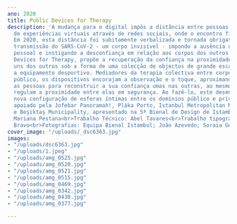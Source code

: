 ```yaml
---
ano: 2020
title: Public Devices for Therapy
description: 'A mudança para o digital impôs a distância entre pessoas com a promoção
  de experiências virtuais através de redes sociais, onde o encontro físico está ausente.
  Em 2020, esta distância foi subitamente verbalizada e tornada obrigatória pela rápida
  transmissão do SARS-CoV-2 - um corpo invisível - impondo a ausência de contacto
  pessoal e instigando a desconfiança em relação aos corpos dos outros.<br>Public
  Devices for Therapy, propõe a recuperação da confiança na proximidade dos corpos
  uns dos outros sob a forma de uma colecção de objectos de grande escala que se assemelham
  a equipamento desportivo. Mediadores da terapia colectiva entre corpos no espaço
  público, os dispositivos encorajam a observação e o toque, aproximando novamente
  as pessoas para reconstruir a sua confiança umas nas outras, ao mesmo tempo que
  regulam a proximidade entre elas em segurança. Ao fazê-lo, este desenho produz uma
  nova configuração de esferas íntimas entre os domínios público e privado.<br><br>Projeto
  apoiado pela Jofebar Panoramah!, Pláka Porto, Istanbul Metropolitan Municipality
  e Beşiktaş Municipality, apresentado na 5ª Bienal de Design de Istambul.<br><br>Curadoria:
  Mariana Pestana<br>Trabalho Técnico: Abel Tavares<br>Trabalho tipográfico: Joana
  Bravo<br>Fotografias: Equipa Bienal Istambul; João Azevedo; Soraia Gomes Teixeira'
cover_image: "/uploads/_dsc6363.jpg"
images:
- "/uploads/dsc6363.jpg"
- "/uploads/1.jpeg"
- "/uploads/amg_0525.jpg"
- "/uploads/amg_0520.jpg"
- "/uploads/amg_0521.jpg"
- "/uploads/amg_0515.jpg"
- "/uploads/amg_0469.jpg"
- "/uploads/amg_0342.jpg"
- "/uploads/amg_0430.jpg"
- "/uploads/amg_0377.jpg"

---
```

